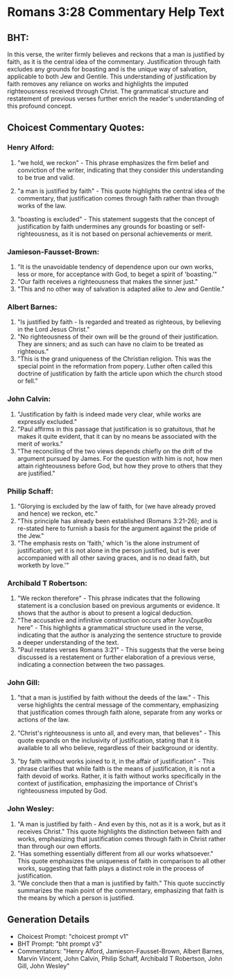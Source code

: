 # Romans 3:28 Commentary Help Text

## BHT:
In this verse, the writer firmly believes and reckons that a man is justified by faith, as it is the central idea of the commentary. Justification through faith excludes any grounds for boasting and is the unique way of salvation, applicable to both Jew and Gentile. This understanding of justification by faith removes any reliance on works and highlights the imputed righteousness received through Christ. The grammatical structure and restatement of previous verses further enrich the reader's understanding of this profound concept.

## Choicest Commentary Quotes:
### Henry Alford:
1. "we hold, we reckon" - This phrase emphasizes the firm belief and conviction of the writer, indicating that they consider this understanding to be true and valid.

2. "a man is justified by faith" - This quote highlights the central idea of the commentary, that justification comes through faith rather than through works of the law.

3. "boasting is excluded" - This statement suggests that the concept of justification by faith undermines any grounds for boasting or self-righteousness, as it is not based on personal achievements or merit.

### Jamieson-Fausset-Brown:
1. "It is the unavoidable tendency of dependence upon our own works, less or more, for acceptance with God, to beget a spirit of 'boasting.'"
2. "Our faith receives a righteousness that makes the sinner just."
3. "This and no other way of salvation is adapted alike to Jew and Gentile."

### Albert Barnes:
1. "Is justified by faith - Is regarded and treated as righteous, by believing in the Lord Jesus Christ."
2. "No righteousness of their own will be the ground of their justification. They are sinners; and as such can have no claim to be treated as righteous."
3. "This is the grand uniqueness of the Christian religion. This was the special point in the reformation from popery. Luther often called this doctrine of justification by faith the article upon which the church stood or fell."

### John Calvin:
1. "Justification by faith is indeed made very clear, while works are expressly excluded."
2. "Paul affirms in this passage that justification is so gratuitous, that he makes it quite evident, that it can by no means be associated with the merit of works."
3. "The reconciling of the two views depends chiefly on the drift of the argument pursued by James. For the question with him is not, how men attain righteousness before God, but how they prove to others that they are justified."

### Philip Schaff:
1. "Glorying is excluded by the law of faith, for (we have already proved and hence) we reckon, etc."
2. "This principle has already been established (Romans 3:21-26); and is re-stated here to furnish a basis for the argument against the pride of the Jew."
3. "The emphasis rests on 'faith,' which 'is the alone instrument of justification; yet it is not alone in the person justified, but is ever accompanied with all other saving graces, and is no dead faith, but worketh by love.'"

### Archibald T Robertson:
1. "We reckon therefore" - This phrase indicates that the following statement is a conclusion based on previous arguments or evidence. It shows that the author is about to present a logical deduction.
2. "The accusative and infinitive construction occurs after λογιζομεθα here" - This highlights a grammatical structure used in the verse, indicating that the author is analyzing the sentence structure to provide a deeper understanding of the text.
3. "Paul restates verses Romans 3:21" - This suggests that the verse being discussed is a restatement or further elaboration of a previous verse, indicating a connection between the two passages.

### John Gill:
1. "that a man is justified by faith without the deeds of the law." - This verse highlights the central message of the commentary, emphasizing that justification comes through faith alone, separate from any works or actions of the law.

2. "Christ's righteousness is unto all, and every man, that believes" - This quote expands on the inclusivity of justification, stating that it is available to all who believe, regardless of their background or identity.

3. "by faith without works joined to it, in the affair of justification" - This phrase clarifies that while faith is the means of justification, it is not a faith devoid of works. Rather, it is faith without works specifically in the context of justification, emphasizing the importance of Christ's righteousness imputed by God.

### John Wesley:
1. "A man is justified by faith - And even by this, not as it is a work, but as it receives Christ." This quote highlights the distinction between faith and works, emphasizing that justification comes through faith in Christ rather than through our own efforts.
2. "Has something essentially different from all our works whatsoever." This quote emphasizes the uniqueness of faith in comparison to all other works, suggesting that faith plays a distinct role in the process of justification.
3. "We conclude then that a man is justified by faith." This quote succinctly summarizes the main point of the commentary, emphasizing that faith is the means by which a person is justified.


## Generation Details
- Choicest Prompt: "choicest prompt v1"
- BHT Prompt: "bht prompt v3"
- Commentators: "Henry Alford, Jamieson-Fausset-Brown, Albert Barnes, Marvin Vincent, John Calvin, Philip Schaff, Archibald T Robertson, John Gill, John Wesley"
